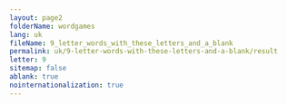 ```yaml
---
layout: page2
folderName: wordgames
lang: uk
fileName: 9_letter_words_with_these_letters_and_a_blank
permalink: uk/9-letter-words-with-these-letters-and-a-blank/result
letter: 9
sitemap: false
ablank: true
nointernationalization: true
---
```

